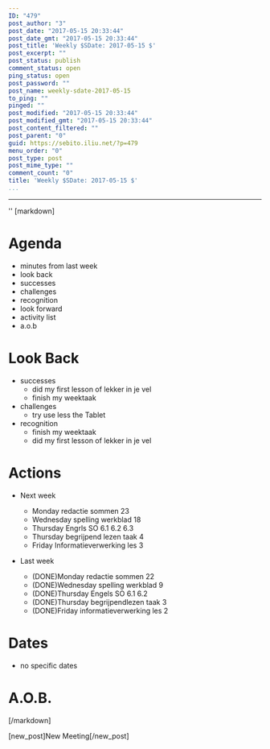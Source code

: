 ```yaml
---
ID: "479"
post_author: "3"
post_date: "2017-05-15 20:33:44"
post_date_gmt: "2017-05-15 20:33:44"
post_title: 'Weekly $SDate: 2017-05-15 $'
post_excerpt: ""
post_status: publish
comment_status: open
ping_status: open
post_password: ""
post_name: weekly-sdate-2017-05-15
to_ping: ""
pinged: ""
post_modified: "2017-05-15 20:33:44"
post_modified_gmt: "2017-05-15 20:33:44"
post_content_filtered: ""
post_parent: "0"
guid: https://sebito.iliu.net/?p=479
menu_order: "0"
post_type: post
post_mime_type: ""
comment_count: "0"
title: 'Weekly $SDate: 2017-05-15 $'
...
```

---

''
[markdown]
# Agenda

- minutes from last week
- look back
- successes
- challenges
- recognition
- look forward
- activity list
- a.o.b

# Look Back

- successes
  - did my first lesson of lekker in je vel
  - finish my weektaak
- challenges
  - try use less the Tablet
- recognition
  - finish my weektaak
  - did my first lesson of lekker in je vel
  

 
# Actions

- Next week
  - Monday redactie sommen 23
  - Wednesday spelling werkblad 18
  - Thursday Engrls SO 6.1 6.2 6.3
  - Thursday begrijpend lezen taak 4
  - Friday Informatieverwerking les 3


- Last week
  - (DONE)Monday redactie sommen 22
  - (DONE)Wednesday spelling werkblad 9
  - (DONE)Thursday Engels SO 6.1 6.2
  - (DONE)Thursday begrijpendlezen taak 3
  - (DONE)Friday informatieverwerking les 2 










# Dates
- no specific dates





# A.O.B.



[/markdown]

[new_post]New Meeting[/new_post]
